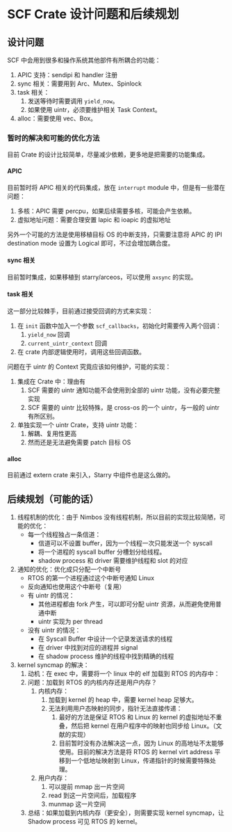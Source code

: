 # SCF Crate 设计问题和后续规划

## 设计问题

SCF 中会用到很多和操作系统其他部件有所耦合的功能：
1. APIC 支持：sendipi 和 handler 注册
2. sync 相关：需要用到 Arc、Mutex、Spinlock
3. task 相关：
    1. 发送等待时需要调用 `yield_now`。
    2. 如果使用 uintr，必须要维护相关 Task Context。
4. alloc：需要使用 vec、Box。

### 暂时的解决和可能的优化方法

目前 Crate 的设计比较简单，尽量减少依赖，更多地是把需要的功能集成。

#### APIC

目前暂时将 APIC 相关的代码集成，放在 `interrupt` module 中，但是有一些潜在问题：
1. 多核：APIC 需要 percpu，如果后续需要多核，可能会产生依赖。
2. 虚拟地址问题：需要合理安置 lapic 和 ioapic 的虚拟地址

另外一个可能的方法是使用移植目标 OS 的中断支持，只需要注意将 APIC 的 IPI destination mode 设置为 Logical 即可，不过会增加耦合度。

#### sync 相关

目前暂时集成，如果移植到 starry/arceos，可以使用 `axsync` 的实现。

#### task 相关

这一部分比较棘手，目前通过接受回调的方式来实现：
1. 在 `init` 函数中加入一个参数 `scf_callbacks`，初始化时需要传入两个回调：
    1. `yield_now` 回调
    2. `current_uintr_context` 回调
2. 在 crate 内部逻辑使用时，调用这些回调函数。

问题在于 uintr 的 Context 究竟应该如何维护，可能的实现：
1. 集成在 Crate 中：理由有
    1. SCF 需要的 uintr 通知功能不会使用到全部的 uintr 功能，没有必要完整实现
    2. SCF 需要的 uintr 比较特殊，是 cross-os 的一个 uintr，与一般的 uintr 有所区别。
2. 单独实现一个 uintr Crate，支持 uintr 功能：
    1. 解耦、复用性更高
    2. 然而还是无法避免需要 patch 目标 OS

#### alloc

目前通过 extern crate 来引入，Starry 中组件也是这么做的。


## 后续规划（可能的话）

1. 线程机制的优化：由于 Nimbos 没有线程机制，所以目前的实现比较简陋，可能的优化：
    - 每一个线程独占一条信道：
        - 信道可以不设置 buffer，因为一个线程一次只能发送一个 syscall
        - 将一个进程的 syscall buffer 分槽划分给线程。
        - shadow process 和 driver 需要维护线程和 slot 的对应
2. 通知的优化：优化成只分配一个中断号
    - RTOS 的第一个进程通过这个中断号通知 Linux
    - 反向通知也使用这个中断号（复用）
    - 有 uintr 的情况：
        - 其他进程都由 fork 产生，可以即可分配 uintr 资源，从而避免使用普通中断
        - uintr 实现为 per thread
    - 没有 uintr 的情况：
        - 在 Syscall Buffer 中设计一个记录发送请求的线程
        - 在 driver 中找到对应的进程并 signal
        - 在 shadow process 维护的线程中找到精确的线程
3. kernel syncmap 的解决：
    1. 动机：在 exec 中，需要将一个 linux 中的 elf 加载到 RTOS 的内存中：
    2. 问题：加载到 RTOS 的内核内存还是用户内存？
        1. 内核内存：
            1. 加载到 kernel 的 heap 中，需要 kernel heap 足够大。
            2. 无法利用用户态映射的同步，指针无法直接传递：
                1. 最好的方法是保证 RTOS 和 Linux 的 kernel 的虚拟地址不重叠，然后把 kernel 在用户程序中的映射也同步给 Linux。（文献的实现）
                2. 目前暂时没有办法解决这一点，因为 Linux 的高地址不太能够使用。目前的解决方法是将 RTOS 的 kernel virt address 平移到一个低地址映射到 Linux，传递指针的时候需要特殊处理。
        2. 用户内存：
            1. 可以提前 mmap 出一片空间
            2. read 到这一片空间后，加载程序
            3. munmap 这一片空间
    3. 总结：如果加载到内核内存（更安全），则需要实现 kernel syncmap，让 Shadow process 可见 RTOS 的 kernel。



